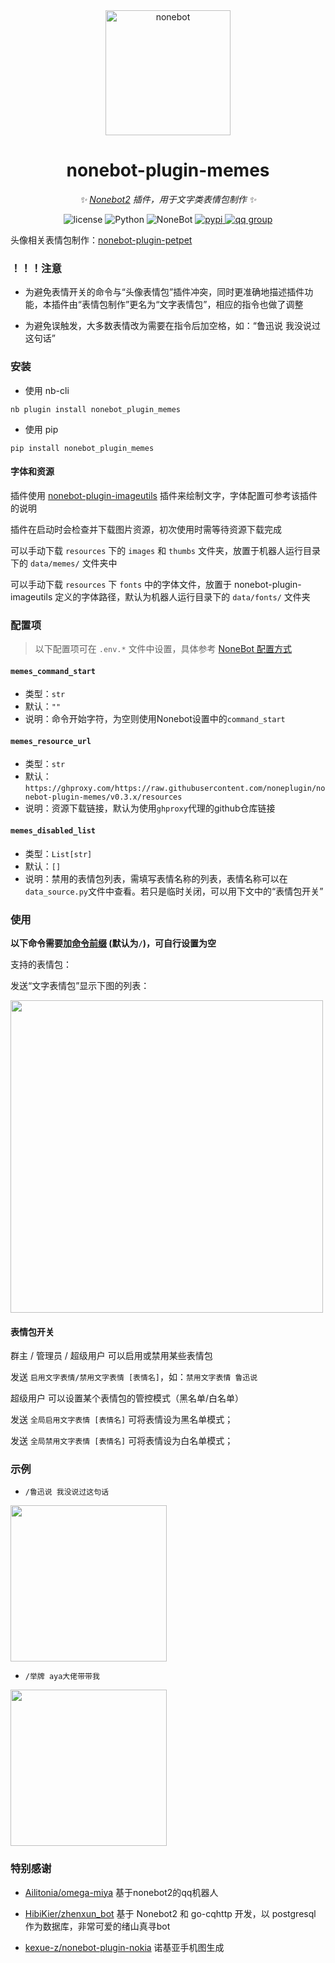 <div align="center">

  <a href="https://v2.nonebot.dev/">
    <img src="https://v2.nonebot.dev/logo.png" width="200" height="200" alt="nonebot">
  </a>

# nonebot-plugin-memes

_✨ [Nonebot2](https://github.com/nonebot/nonebot2) 插件，用于文字类表情包制作 ✨_

<p align="center">
  <img src="https://img.shields.io/github/license/noneplugin/nonebot-plugin-memes" alt="license">
  <img src="https://img.shields.io/badge/python-3.8+-blue.svg" alt="Python">
  <img src="https://img.shields.io/badge/nonebot-2.0.0b4+-red.svg" alt="NoneBot">
  <a href="https://pypi.org/project/nonebot-plugin-memes">
    <img src="https://badgen.net/pypi/v/nonebot-plugin-memes" alt="pypi">
  </a>
  <a href="https://jq.qq.com/?_wv=1027&k=wDVNrMdr">
    <img src="https://img.shields.io/badge/QQ%E7%BE%A4-682145034-orange" alt="qq group">
  </a>
</p>

</div>


头像相关表情包制作：[nonebot-plugin-petpet](https://github.com/noneplugin/nonebot-plugin-petpet)


### ！！！注意

- 为避免表情开关的命令与“头像表情包”插件冲突，同时更准确地描述插件功能，本插件由“表情包制作”更名为“文字表情包”，相应的指令也做了调整

- 为避免误触发，大多数表情改为需要在指令后加空格，如：“鲁迅说 我没说过这句话”


### 安装

- 使用 nb-cli

```
nb plugin install nonebot_plugin_memes
```

- 使用 pip

```
pip install nonebot_plugin_memes
```

#### 字体和资源

插件使用 [nonebot-plugin-imageutils](https://github.com/noneplugin/nonebot-plugin-imageutils) 插件来绘制文字，字体配置可参考该插件的说明

插件在启动时会检查并下载图片资源，初次使用时需等待资源下载完成

可以手动下载 `resources` 下的 `images` 和 `thumbs` 文件夹，放置于机器人运行目录下的 `data/memes/` 文件夹中

可以手动下载 `resources` 下 `fonts` 中的字体文件，放置于 nonebot-plugin-imageutils 定义的字体路径，默认为机器人运行目录下的 `data/fonts/` 文件夹


### 配置项

> 以下配置项可在 `.env.*` 文件中设置，具体参考 [NoneBot 配置方式](https://v2.nonebot.dev/docs/tutorial/configuration#%E9%85%8D%E7%BD%AE%E6%96%B9%E5%BC%8F)

#### `memes_command_start`
 - 类型：`str`
 - 默认：`""`
 - 说明：命令开始字符，为空则使用Nonebot设置中的`command_start`

#### `memes_resource_url`
 - 类型：`str`
 - 默认：`https://ghproxy.com/https://raw.githubusercontent.com/noneplugin/nonebot-plugin-memes/v0.3.x/resources`
 - 说明：资源下载链接，默认为使用`ghproxy`代理的github仓库链接

#### `memes_disabled_list`
 - 类型：`List[str]`
 - 默认：`[]`
 - 说明：禁用的表情包列表，需填写表情名称的列表，表情名称可以在`data_source.py`文件中查看。若只是临时关闭，可以用下文中的“表情包开关”


### 使用

**以下命令需要加[命令前缀](https://v2.nonebot.dev/docs/api/config#Config-command_start) (默认为`/`)，可自行设置为空**

支持的表情包：

发送“文字表情包”显示下图的列表：

<div align="left">
  <img src="https://s2.loli.net/2022/11/29/496PAMb25GgTuyq.jpg" width="500" />
</div>


#### 表情包开关

群主 / 管理员 / 超级用户 可以启用或禁用某些表情包

发送 `启用文字表情/禁用文字表情 [表情名]`，如：`禁用文字表情 鲁迅说`

超级用户 可以设置某个表情包的管控模式（黑名单/白名单）

发送 `全局启用文字表情 [表情名]` 可将表情设为黑名单模式；

发送 `全局禁用文字表情 [表情名]` 可将表情设为白名单模式；


### 示例

 - `/鲁迅说 我没说过这句话`

<div align="left">
  <img src="https://s2.loli.net/2022/06/12/dqRF8egWb3U6Vfz.png" width="250" />
</div>


 - `/举牌 aya大佬带带我`

<div align="left">
  <img src="https://s2.loli.net/2022/06/12/FPuBosEgM3Qh1rJ.jpg" width="250" />
</div>


### 特别感谢

- [Ailitonia/omega-miya](https://github.com/Ailitonia/omega-miya) 基于nonebot2的qq机器人

- [HibiKier/zhenxun_bot](https://github.com/HibiKier/zhenxun_bot) 基于 Nonebot2 和 go-cqhttp 开发，以 postgresql 作为数据库，非常可爱的绪山真寻bot

- [kexue-z/nonebot-plugin-nokia](https://github.com/kexue-z/nonebot-plugin-nokia) 诺基亚手机图生成
